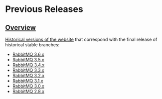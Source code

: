 <!--
Copyright (c) 2005-2023 Broadcom. All Rights Reserved. The term "Broadcom" refers to Broadcom Inc. and/or its subsidiaries.

All rights reserved. This program and the accompanying materials
are made available under the terms of the under the Apache License,
Version 2.0 (the "License”); you may not use this file except in compliance
with the License. You may obtain a copy of the License at

https://www.apache.org/licenses/LICENSE-2.0

Unless required by applicable law or agreed to in writing, software
distributed under the License is distributed on an "AS IS" BASIS,
WITHOUT WARRANTIES OR CONDITIONS OF ANY KIND, either express or implied.
See the License for the specific language governing permissions and
limitations under the License.
-->

# Previous Releases

## <a id="overview" class="anchor" href="#overview">Overview</a>

[Historical versions of the website](http://previous.rabbitmq.com) that correspond with the final release of historical stable branches:

 * [RabbitMQ 3.6.x](http://previous.rabbitmq.com/v3_6_x/documentation.html)
 * [RabbitMQ 3.5.x](http://previous.rabbitmq.com/v3_5_7/documentation.html)
 * [RabbitMQ 3.4.x](http://previous.rabbitmq.com/v3_4_x/documentation.html)
 * [RabbitMQ 3.3.x](http://previous.rabbitmq.com/v3_3_x/documentation.html)
 * [RabbitMQ 3.2.x](http://previous.rabbitmq.com/v3_2_x/documentation.html)
 * [RabbitMQ 3.1.x](http://previous.rabbitmq.com/v3_1_x/documentation.html)
 * [RabbitMQ 3.0.x](http://previous.rabbitmq.com/v3_0_x/documentation.html)
 * [RabbitMQ 2.8.x](http://previous.rabbitmq.com/v2_8_x/documentation.html)
